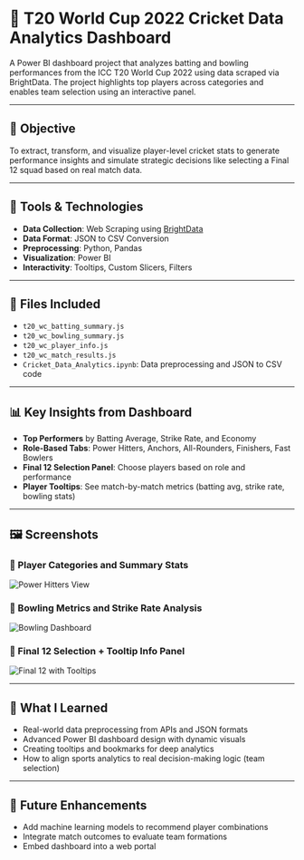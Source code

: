 # 🏏 T20 World Cup 2022 Cricket Data Analytics Dashboard

A Power BI dashboard project that analyzes batting and bowling performances from the ICC T20 World Cup 2022 using data scraped via BrightData. The project highlights top players across categories and enables team selection using an interactive panel.

---

## 📌 Objective

To extract, transform, and visualize player-level cricket stats to generate performance insights and simulate strategic decisions like selecting a Final 12 squad based on real match data.

---

## 🔧 Tools & Technologies

- **Data Collection**: Web Scraping using [BrightData](https://brightdata.com)
- **Data Format**: JSON to CSV Conversion
- **Preprocessing**: Python, Pandas
- **Visualization**: Power BI
- **Interactivity**: Tooltips, Custom Slicers, Filters

---

## 📂 Files Included

- `t20_wc_batting_summary.js`
- `t20_wc_bowling_summary.js`
- `t20_wc_player_info.js`
- `t20_wc_match_results.js`
- `Cricket_Data_Analytics.ipynb`: Data preprocessing and JSON to CSV code

---

## 📊 Key Insights from Dashboard

- **Top Performers** by Batting Average, Strike Rate, and Economy
- **Role-Based Tabs**: Power Hitters, Anchors, All-Rounders, Finishers, Fast Bowlers
- **Final 12 Selection Panel**: Choose players based on role and performance
- **Player Tooltips**: See match-by-match metrics (batting avg, strike rate, bowling stats)

---

## 🖼️ Screenshots

### 📌 Player Categories and Summary Stats  
![Power Hitters View](Images/Screenshot_2025-03-26_195755.png)

### 📌 Bowling Metrics and Strike Rate Analysis  
![Bowling Dashboard](Images/Screenshot_2025-03-26_195824.png)

### 📌 Final 12 Selection + Tooltip Info Panel  
![Final 12 with Tooltips](Images/Screenshot_2025-03-26_195950.png)

---

## 🧠 What I Learned

- Real-world data preprocessing from APIs and JSON formats  
- Advanced Power BI dashboard design with dynamic visuals  
- Creating tooltips and bookmarks for deep analytics  
- How to align sports analytics to real decision-making logic (team selection)

---

## 🚀 Future Enhancements

- Add machine learning models to recommend player combinations  
- Integrate match outcomes to evaluate team formations  
- Embed dashboard into a web portal



